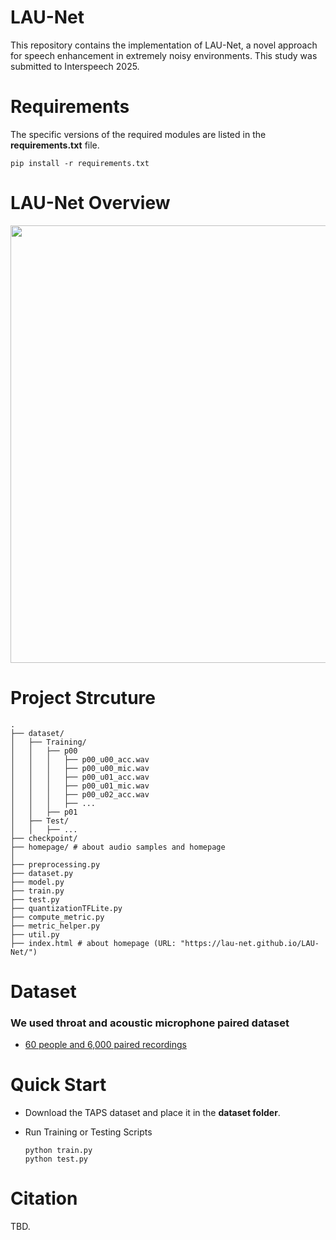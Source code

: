 # LAU-Net
This repository contains the implementation of LAU-Net, a novel approach for speech enhancement in extremely noisy environments. This study was submitted to Interspeech 2025.

# Requirements
The specific versions of the required modules are listed in the **requirements.txt** file.

    
    pip install -r requirements.txt
    

# LAU-Net Overview
<p align="center" >
	<img src="https://github.com/yonghunsong/LAU-Net/blob/main/figure.PNG" width="700">
</p>

# Project Strcuture
```
.
├── dataset/
│   ├── Training/
│   │   ├── p00
│   │   │   ├── p00_u00_acc.wav
│   │   │   ├── p00_u00_mic.wav
│   │   │   ├── p00_u01_acc.wav
│   │   │   ├── p00_u01_mic.wav
│   │   │   ├── p00_u02_acc.wav
│   │   │   ├── ...
│   │   ├── p01
│   ├── Test/
│   │   ├── ...
├── checkpoint/
├── homepage/ # about audio samples and homepage
│
├── preprocessing.py        
├── dataset.py
├── model.py
├── train.py     
├── test.py 
├── quantizationTFLite.py 
├── compute_metric.py 
├── metric_helper.py 
├── util.py
├── index.html # about homepage (URL: "https://lau-net.github.io/LAU-Net/")
```
# Dataset
### We used throat and acoustic microphone paired dataset
* <a href="https://huggingface.co/datasets/yskim3271/Throat_and_Acoustic_Pairing_Speech_Dataset"> 60 people and 6,000 paired recordings </a>

# Quick Start

* Download the TAPS dataset and place it in the **dataset folder**.
    
* Run Training or Testing Scripts
    ```
    python train.py
    python test.py
    ```

# Citation
TBD.
